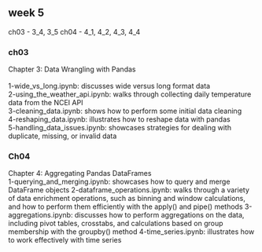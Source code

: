 ## week 5 

ch03 - 3_4, 3_5 
ch04 - 4_1, 4_2, 4_3, 4_4 

### ch03
Chapter 3: Data Wrangling with Pandas  
<br>
1-wide_vs_long.ipynb: discusses wide versus long format data  
2-using_the_weather_api.ipynb: walks through collecting daily temperature data from the NCEI API  
3-cleaning_data.ipynb: shows how to perform some initial data cleaning  
4-reshaping_data.ipynb: illustrates how to reshape data with pandas  
5-handling_data_issues.ipynb: showcases strategies for dealing with duplicate, missing, or invalid data

### Ch04 
Chapter 4: Aggregating Pandas DataFrames 
<br>
1-querying_and_merging.ipynb: showcases how to query and merge DataFrame objects
2-dataframe_operations.ipynb: walks through a variety of data enrichment operations, such as binning and window calculations, and how to perform them efficiently with the apply() and pipe() methods
3-aggregations.ipynb: discusses how to perform aggregations on the data, including pivot tables, crosstabs, and calculations based on group membership with the groupby() method
4-time_series.ipynb: illustrates how to work effectively with time series

